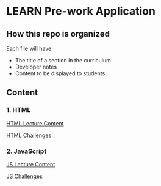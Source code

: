 # LEARN Pre-work Application

## How this repo is organized
Each file will have:
- The title of a section in the curriculum
- Developer notes
- Content to be displayed to students

## Content

### 1. HTML
<a href="https://github.com/rachaelstanislaw/learn-pre-work/blob/master/HTML/html_lectures.md"> HTML Lecture Content </a>

<a href="https://github.com/rachaelstanislaw/learn-pre-work/blob/master/HTML/html_challenges.md"> HTML Challenges </a>

### 2. JavaScript
<a href="https://github.com/rachaelstanislaw/learn-pre-work/blob/master/JavaScript/js_lectures.md"> JS Lecture Content </a>

<a href="https://github.com/rachaelstanislaw/learn-pre-work/blob/master/JavaScript/js_challenges.md"> JS Challenges </a>

